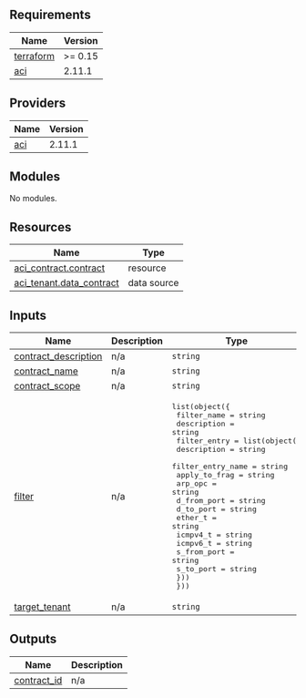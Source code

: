 ## Requirements

| Name | Version |
|------|---------|
| <a name="requirement_terraform"></a> [terraform](#requirement\_terraform) | >= 0.15 |
| <a name="requirement_aci"></a> [aci](#requirement\_aci) | 2.11.1 |

## Providers

| Name | Version |
|------|---------|
| <a name="provider_aci"></a> [aci](#provider\_aci) | 2.11.1 |

## Modules

No modules.

## Resources

| Name | Type |
|------|------|
| [aci_contract.contract](https://registry.terraform.io/providers/ciscodevnet/aci/2.11.1/docs/resources/contract) | resource |
| [aci_tenant.data_contract](https://registry.terraform.io/providers/ciscodevnet/aci/2.11.1/docs/data-sources/tenant) | data source |

## Inputs

| Name | Description | Type | Default | Required |
|------|-------------|------|---------|:--------:|
| <a name="input_contract_description"></a> [contract\_description](#input\_contract\_description) | n/a | `string` | n/a | yes |
| <a name="input_contract_name"></a> [contract\_name](#input\_contract\_name) | n/a | `string` | n/a | yes |
| <a name="input_contract_scope"></a> [contract\_scope](#input\_contract\_scope) | n/a | `string` | n/a | yes |
| <a name="input_filter"></a> [filter](#input\_filter) | n/a | <pre>list(object({<br>    filter_name = string<br>    description = string<br>    filter_entry = list(object({<br>      description       = string<br>      filter_entry_name = string<br>      apply_to_frag     = string<br>      arp_opc           = string<br>      d_from_port       = string<br>      d_to_port         = string<br>      ether_t           = string<br>      icmpv4_t          = string<br>      icmpv6_t          = string<br>      s_from_port       = string<br>      s_to_port         = string<br>    }))<br>  }))</pre> | n/a | yes |
| <a name="input_target_tenant"></a> [target\_tenant](#input\_target\_tenant) | n/a | `string` | n/a | yes |

## Outputs

| Name | Description |
|------|-------------|
| <a name="output_contract_id"></a> [contract\_id](#output\_contract\_id) | n/a |
